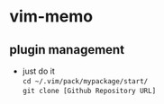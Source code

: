 # vim-memo

## plugin management

* just do it   
`cd ~/.vim/pack/mypackage/start/`  
`git clone [Github Repository URL]`

